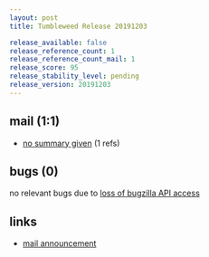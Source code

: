 ```yaml
---
layout: post
title: Tumbleweed Release 20191203

release_available: false
release_reference_count: 1
release_reference_count_mail: 1
release_score: 95
release_stability_level: pending
release_version: 20191203
---
```


## mail (1:1)

- [no summary given](https://lists.opensuse.org/opensuse-factory/2019-12/msg00040.html) (1 refs)

## bugs (0)

<!--more-->

no relevant bugs due to [loss of bugzilla API access](https://bugzilla.opensuse.org/show_bug.cgi?id=1157722)



## links

- [mail announcement](https://lists.opensuse.org/opensuse-factory/2019-12/msg00039.html)
